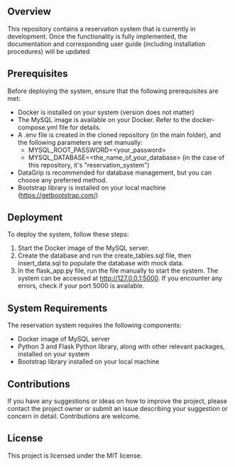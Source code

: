## Overview

This repository contains a reservation system that is currently in development. Once the functionality is fully implemented, the documentation and corresponding user guide (including installation procedures) will be updated

## Prerequisites

Before deploying the system, ensure that the following prerequisites are met:

- Docker is installed on your system (version does not matter)
- The MySQL image is available on your Docker. Refer to the docker-compose.yml file for details.
- A .env file is created in the cloned repository (in the main folder), and the following parameters are set manually:
  - MYSQL_ROOT_PASSWORD=<your_password>
  - MYSQL_DATABASE=<the_name_of_your_database> (in the case of this repository, it's "reservation_system")
- DataGrip is recommended for database management, but you can choose any preferred method.
- Bootstrap library is installed on your local machine (https://getbootstrap.com/)

## Deployment

To deploy the system, follow these steps:

1. Start the Docker image of the MySQL server.
2. Create the database and run the create_tables.sql file, then insert_data.sql to populate the database with mock data.
3. In the flask_app.py file, run the file manually to start the system. The system can be accessed at http://127.0.0.1:5000. If you encounter any errors, check if your port 5000 is available.

## System Requirements

The reservation system requires the following components:

- Docker image of MySQL server
- Python 3 and Flask Python library, along with other relevant packages, installed on your system
- Bootstrap library installed on your local machine

## Contributions

If you have any suggestions or ideas on how to improve the project, please contact the project owner or submit an issue describing your suggestion or concern in detail. Contributions are welcome.

## License

This project is licensed under the MIT license.
